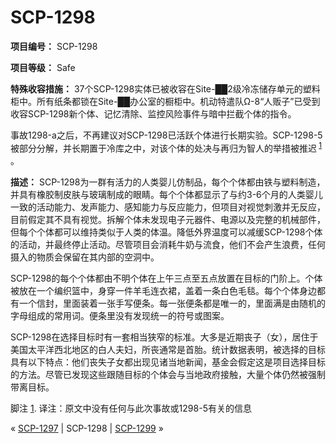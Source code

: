 # SCP-1298
                        


**项目编号：** SCP-1298

**项目等级：** Safe

**特殊收容措施：** 37个SCP-1298实体已被收容在Site-██2级冷冻储存单元的塑料柜中。所有纸条都锁在Site-██办公室的橱柜中。机动特遣队Ω-8“人贩子”已受到收容SCP-1298新个体、记忆清除、监控风险事件与暗中拦截个体的指令。

事故1298-a之后，不再建议对SCP-1298已活跃个体进行长期实验。SCP-1298-5被部分分解，并长期置于冷库之中，对该个体的处决与再归为智人的举措被推迟<sup class='footnoteref'>
 <a shape='rect' class='footnoteref' id='footnoteref-1' href='javascript:;' onclick='WIKIDOT.page.utils.scrollToReference(&apos;footnote-1&apos;)'>1</a>
</sup>。

**描述：** SCP-1298为一群有活力的人类婴儿仿制品，每个个体都由铁与塑料制造，并具有橡胶制皮肤与玻璃制成的眼睛。每个个体都显示了与约3-6个月的人类婴儿一致的活动能力、发声能力、感知能力与反应能力，但项目对视觉刺激并无反应，目前假定其不具有视觉。拆解个体未发现电子元器件、电源以及完整的机械部件，但每个个体都可以维持类似于人类的体温。降低外界温度可以减缓SCP-1298个体的活动，并最终停止活动。尽管项目会消耗牛奶与流食，他们不会产生浪费，任何摄入的物质会保留在其内部的空洞中。

SCP-1298的每个个体都由不明个体在上午三点至五点放置在目标的门阶上。个体被放在一个编织篮中，身穿一件羊毛连衣裙，盖着一条白色毛毯。每个个体身边都有一个信封，里面装着一张手写便条。每一张便条都是唯一的，里面满是由随机的字母组成的常用词。便条里没有发现统一的符号或图案。

SCP-1298在选择目标时有一套相当狭窄的标准。大多是近期丧子（女），居住于美国太平洋西北地区的白人夫妇，所丧通常是首胎。统计数据表明，被选择的目标具有以下特点：他们丧失子女都出现见诸当地新闻，基金会假定这是项目选择目标的方法。尽管已发现这些跟随目标的个体会与当地政府接触，大量个体仍然被强制带离目标。


脚注
<a shape='rect' href='javascript:;' onclick='WIKIDOT.page.utils.scrollToReference(&apos;footnoteref-1&apos;)'>1</a>. 译注：原文中没有任何与此次事故或1298-5有关的信息



« [SCP-1297](/scp-1297) | SCP-1298 | [SCP-1299](/scp-1299) »





                    
